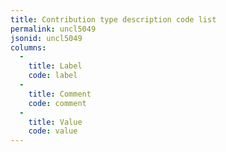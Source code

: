 ```yaml
---
title: Contribution type description code list
permalink: uncl5049
jsonid: uncl5049
columns:
  - 
    title: Label
    code: label
  - 
    title: Comment
    code: comment
  - 
    title: Value
    code: value
---
```

